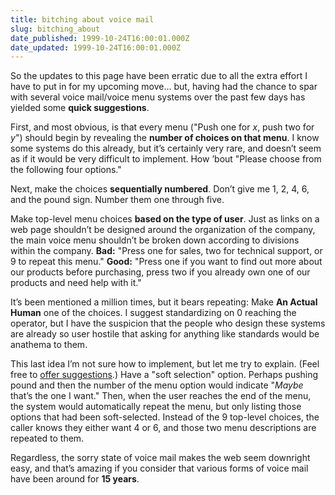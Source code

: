 ```yaml
---
title: bitching about voice mail
slug: bitching_about
date_published: 1999-10-24T16:00:01.000Z
date_updated: 1999-10-24T16:00:01.000Z
---
```


So the updates to this page have been erratic due to all the extra effort I have to put in for my upcoming move… but, having had the chance to spar with several voice mail/voice menu systems over the past few days has yielded some **quick suggestions**.

First, and most obvious, is that every menu ("Push one for *x*, push two for *y*") should begin by revealing the **number of choices on that menu**. I know some systems do this already, but it’s certainly very rare, and doesn’t seem as if it would be very difficult to implement. How ’bout "Please choose from the following four options."

Next, make the choices **sequentially numbered**. Don’t give me 1, 2, 4, 6, and the pound sign. Number them one through five.

Make top-level menu choices **based on the type of user**. Just as links on a web page shouldn’t be designed around the organization of the company, the main voice menu shouldn’t be broken down according to divisions within the company. **Bad:** "Press one for sales, two for technical support, or 9 to repeat this menu." **Good:** "Press one if you want to find out more about our products before purchasing, press two if you already own one of our products and need help with it."

It’s been mentioned a million times, but it bears repeating: Make **An Actual Human** one of the choices. I suggest standardizing on 0 reaching the operator, but I have the suspicion that the people who design these systems are already so user hostile that asking for anything like standards would be anathema to them.

This last idea I’m not sure how to implement, but let me try to explain. (Feel free to [offer suggestions](mailto:anil@dashes.com).) Have a "soft selection" option. Perhaps pushing pound and then the number of the menu option would indicate "*Maybe* that’s the one I want." Then, when the user reaches the end of the menu, the system would automatically repeat the menu, but only listing those options that had been soft-selected. Instead of the 9 top-level choices, the caller knows they either want 4 or 6, and those two menu descriptions are repeated to them.

Regardless, the sorry state of voice mail makes the web seem downright easy, and that’s amazing if you consider that various forms of voice mail have been around for **15 years**.

